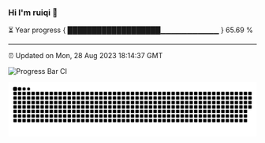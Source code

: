 ### Hi I'm ruiqi 👋

⏳ Year progress { ███████████████████▁▁▁▁▁▁▁▁▁▁▁ } 65.69 %

---

⏰ Updated on Mon, 28 Aug 2023 18:14:37 GMT

![Progress Bar CI](https://github.com/liununu/liununu/workflows/Progress%20Bar%20CI/badge.svg)

![Snake](https://raw.githubusercontent.com/ZRQ-rikkie/ZRQ-rikkie/output/github-contribution-grid-snake.svg)
<!--START_SECTION:waka-->
<!--END_SECTION:waka-->
